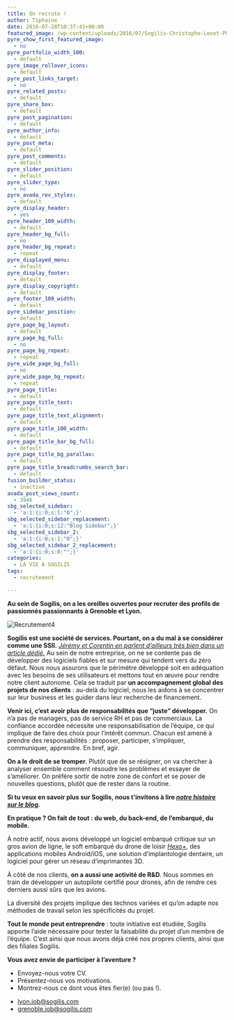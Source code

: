 ```yaml
---
title: On recrute !
author: Tiphaine
date: 2016-07-28T10:37:41+00:00
featured_image: /wp-content/uploads/2016/07/Sogilis-Christophe-Levet-Photographe-7971.jpg
pyre_show_first_featured_image:
  - no
pyre_portfolio_width_100:
  - default
pyre_image_rollover_icons:
  - default
pyre_post_links_target:
  - no
pyre_related_posts:
  - default
pyre_share_box:
  - default
pyre_post_pagination:
  - default
pyre_author_info:
  - default
pyre_post_meta:
  - default
pyre_post_comments:
  - default
pyre_slider_position:
  - default
pyre_slider_type:
  - no
pyre_avada_rev_styles:
  - default
pyre_display_header:
  - yes
pyre_header_100_width:
  - default
pyre_header_bg_full:
  - no
pyre_header_bg_repeat:
  - repeat
pyre_displayed_menu:
  - default
pyre_display_footer:
  - default
pyre_display_copyright:
  - default
pyre_footer_100_width:
  - default
pyre_sidebar_position:
  - default
pyre_page_bg_layout:
  - default
pyre_page_bg_full:
  - no
pyre_page_bg_repeat:
  - repeat
pyre_wide_page_bg_full:
  - no
pyre_wide_page_bg_repeat:
  - repeat
pyre_page_title:
  - default
pyre_page_title_text:
  - default
pyre_page_title_text_alignment:
  - default
pyre_page_title_100_width:
  - default
pyre_page_title_bar_bg_full:
  - default
pyre_page_title_bg_parallax:
  - default
pyre_page_title_breadcrumbs_search_bar:
  - default
fusion_builder_status:
  - inactive
avada_post_views_count:
  - 3946
sbg_selected_sidebar:
  - 'a:1:{i:0;s:1:"0";}'
sbg_selected_sidebar_replacement:
  - 'a:1:{i:0;s:12:"Blog Sidebar";}'
sbg_selected_sidebar_2:
  - 'a:1:{i:0;s:1:"0";}'
sbg_selected_sidebar_2_replacement:
  - 'a:1:{i:0;s:0:"";}'
categories:
  - LA VIE À SOGILIS
tags:
  - recrutement

---
```

**Au sein de Sogilis, on a les oreilles ouvertes pour recruter des profils de passionnés passionnants à Grenoble et Lyon.**

![Recrutement4](/img/2016/07/Recrutement4.png)

**Sogilis est une société de services. Pourtant, on a du mal à se considérer comme une SSII.** _[Jérémy et Corentin en parlent d’ailleurs très bien dans un article dédié.][1]_ Au sein de notre entreprise, on ne se contente pas de développer des logiciels fiables et sur mesure qui tendent vers du zéro défaut. Nous nous assurons que le périmètre développé soit en adéquation avec les besoins de ses utilisateurs et mettons tout en œuvre pour rendre notre client autonome. Cela se traduit par **un accompagnement global des projets de nos clients** : au-delà du logiciel, nous les aidons à se concentrer sur leur business et les guider dans leur recherche de financement.

**Venir ici, c’est avoir plus de responsabilités que “juste” développer.** On n’a pas de managers, pas de service RH et pas de commerciaux. La confiance accordée nécessite une responsabilisation de l’équipe, ce qui implique de faire des choix pour l’intérêt commun. Chacun est amené à prendre des responsabilités : proposer, participer, s’impliquer, communiquer, apprendre. En bref, agir. 

**On a le droit de se tromper.** Plutôt que de se résigner, on va chercher à analyser ensemble comment résoudre les problèmes et essayer de s’améliorer. On préfère sortir de notre zone de confort et se poser de nouvelles questions, plutôt que de rester dans la routine. 

**Si tu veux en savoir plus sur Sogilis, nous t’invitons à lire _[notre histoire sur le blog](http://sogilis.com/blog/sogilis-histoire/)_.** 

**En pratique ? On fait de tout : du web, du back-end, de l’embarqué, du mobile.**

À notre actif, nous avons développé un logiciel embarqué critique sur un gros avion de ligne, le soft embarqué du drone de loisir _[Hexo+](https://hexoplus.com/)_, des applications mobiles Android/iOS, une solution d’implantologie dentaire, un logiciel pour gérer un réseau d’imprimantes 3D. 

À côté de nos clients, **on a aussi une activité de R&D**. Nous sommes en train de développer un autopilote certifié pour drones, afin de rendre ces derniers aussi sûrs que les avions. 

La diversité des projets implique des technos variées et qu’on adapte nos méthodes de travail selon les spécificités du projet. 

**Tout le monde peut entreprendre** : toute initiative est étudiée, Sogilis apporte l’aide nécessaire pour tester la faisabilité du projet d’un membre de l’équipe. C’est ainsi que nous avons déjà créé nos propres clients, ainsi que des filiales Sogilis. 

**Vous avez envie de participer à l’aventure ?**

* Envoyez-nous votre CV.
* Présentez-nous vos motivations.
* Montrez-nous ce dont vous êtes fier(e) (ou pas !).

- [lyon.job@sogilis.com](mailto:lyon@sogilis.com)
- [grenoble.job@sogilis.com](mailto:grenoble.job@sogilis.com)

[1]: http://sogilis.com/blog/sogilis-vs-ssii/